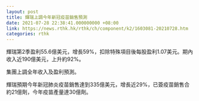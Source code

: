 ```yaml
---
layout: post
title: 輝瑞上調今年新冠疫苗銷售預測
date: 2021-07-28 22:38:41.000000000 +08:00
link: https://news.rthk.hk/rthk/ch/component/k2/1603081-20210728.htm
categories: rthk
---
```


輝瑞第2季盈利55.6億美元，增長59%，扣除特殊項目後每股盈利1.07美元。期內收入近190億美元，上升約92%。

集團上調全年收入及盈利預測。

輝瑞預期今年新冠肺炎疫苗銷售達到335億美元，增長近29%，已簽疫苗銷售合約21億劑，今年疫苗產量達30億劑。

